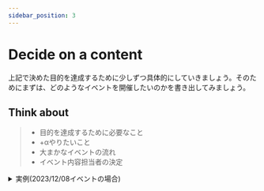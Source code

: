 ```yaml
---
sidebar_position: 3
---
```


# Decide on a content

上記で決めた目的を達成するために少しずつ具体的にしていきましょう。そのためにまずは、どのようなイベントを開催したいのかを書き出してみましょう。

## Think about

> - 目的を達成するために必要なこと
> - +αやりたいこと
> - 大まかなイベントの流れ
> - イベント内容担当者の決定

<details>
  <summary>実例(2023/12/08イベントの場合)</summary>
  <div>
    ### 目的を達成するために必要なこと

    お互いのコミュニティを知ってもらうために、お互いのコミュニティの紹介LTを行う。

    お互いのコミュニティのメンバーがお互いのコミュニティに参加するきっかけを作るために、お互いのコミュニティのメンバーが交流できるように懇親会を開催する。

    ### +αやりたいこと

    なるべく運営の知見を貯めるため、イベントの運営方法をドキュメント化する。また、初回のオフラインイベントのため安全側に寄せた運営を行う。

    ### 大まかなイベントの流れ

    1. お互いのSNS(・プロトコル)の紹介LT
    2. 懇親会

    ### イベント内容担当者の決定

    - お互いのSNS(・プロトコル)の紹介LT: つるるん
    - 懇親会: 発火大根
  </div>
</details>
